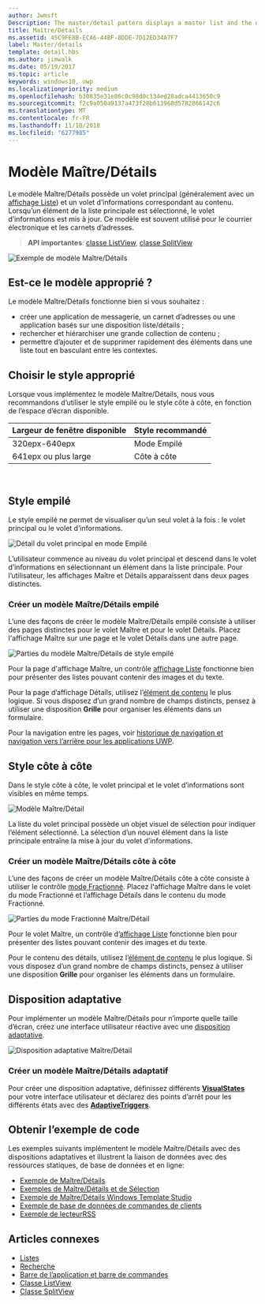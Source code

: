 ```yaml
---
author: Jwmsft
Description: The master/detail pattern displays a master list and the details for the currently selected item. This pattern is frequently used for email and contact lists/address books.
title: Maître/Détails
ms.assetid: 45C9FE8B-ECA6-44BF-8DDE-7D12ED34A7F7
label: Master/details
template: detail.hbs
ms.author: jimwalk
ms.date: 05/19/2017
ms.topic: article
keywords: windows10, uwp
ms.localizationpriority: medium
ms.openlocfilehash: b30835e31e86c0c98d0c134ed28adca4413650c9
ms.sourcegitcommit: f2c9a050a9137a473f28b613968d5782866142c6
ms.translationtype: MT
ms.contentlocale: fr-FR
ms.lasthandoff: 11/10/2018
ms.locfileid: "6277985"
---
```

# <a name="masterdetails-pattern"></a>Modèle Maître/Détails

 

Le modèle Maître/Détails possède un volet principal (généralement avec un [affichage Liste](lists.md)) et un volet d’informations correspondant au contenu. Lorsqu’un élément de la liste principale est sélectionné, le volet d’informations est mis à jour. Ce modèle est souvent utilisé pour le courrier électronique et les carnets d’adresses.

> **API importantes**: [classe ListView](https://docs.microsoft.com/en-us/uwp/api/Windows.UI.Xaml.Controls.ListView), [classe SplitView](https://docs.microsoft.com/en-us/uwp/api/windows.ui.xaml.controls.splitview)

![Exemple de modèle Maître/Détails](images/HIGSecOne_MasterDetail.png)

## <a name="is-this-the-right-pattern"></a>Est-ce le modèle approprié ?

Le modèle Maître/Détails fonctionne bien si vous souhaitez :

-   créer une application de messagerie, un carnet d’adresses ou une application basés sur une disposition liste/détails ;
-   rechercher et hiérarchiser une grande collection de contenu ;
-   permettre d’ajouter et de supprimer rapidement des éléments dans une liste tout en basculant entre les contextes.

## <a name="choose-the-right-style"></a>Choisir le style approprié

Lorsque vous implémentez le modèle Maître/Détails, nous vous recommandons d’utiliser le style empilé ou le style côte à côte, en fonction de l’espace d’écran disponible.

| Largeur de fenêtre disponible | Style recommandé |
|------------------------|-------------------|
| 320epx-640epx        | Mode Empilé           |
| 641epx ou plus large       | Côte à côte      |

 
## <a name="stacked-style"></a>Style empilé

Le style empilé ne permet de visualiser qu’un seul volet à la fois : le volet principal ou le volet d’informations.

![Détail du volet principal en mode Empilé](images/patterns-md-stacked.png)

L’utilisateur commence au niveau du volet principal et descend dans le volet d’informations en sélectionnant un élément dans la liste principale. Pour l’utilisateur, les affichages Maître et Détails apparaissent dans deux pages distinctes.

### <a name="create-a-stacked-masterdetails-pattern"></a>Créer un modèle Maître/Détails empilé

L’une des façons de créer le modèle Maître/Détails empilé consiste à utiliser des pages distinctes pour le volet Maître et pour le volet Détails. Placez l'affichage Maître sur une page et le volet Détails dans une autre page.

![Parties du modèle Maître/Détails de style empilé](images/patterns-md-stacked-parts.png)

Pour la page d'affichage Maître, un contrôle [affichage Liste](lists.md) fonctionne bien pour présenter des listes pouvant contenir des images et du texte. 

Pour la page d’affichage Détails, utilisez l’[élément de contenu](../layout/layout-panels.md) le plus logique. Si vous disposez d’un grand nombre de champs distincts, pensez à utiliser une disposition **Grille** pour organiser les éléments dans un formulaire.

Pour la navigation entre les pages, voir [historique de navigation et navigation vers l’arrière pour les applications UWP](../basics/navigation-history-and-backwards-navigation.md).

## <a name="side-by-side-style"></a>Style côte à côte

Dans le style côte à côte, le volet principal et le volet d’informations sont visibles en même temps.

![Modèle Maître/Détail](images/patterns-masterdetail-400x227.png)

La liste du volet principal possède un objet visuel de sélection pour indiquer l’élément sélectionné. La sélection d’un nouvel élément dans la liste principale entraîne la mise à jour du volet d’informations.

### <a name="create-a-side-by-side-masterdetails-pattern"></a>Créer un modèle Maître/Détails côte à côte

L’une des façons de créer un modèle Maître/Détails côte à côte consiste à utiliser le contrôle [mode Fractionné](split-view.md). Placez l'affichage Maître dans le volet du mode Fractionné et l’affichage Détails dans le contenu du mode Fractionné.

![Parties du mode Fractionné Maître/Détail](images/patterns_md_splitview_parts.png)

Pour le volet Maître, un contrôle d’[affichage Liste](lists.md) fonctionne bien pour présenter des listes pouvant contenir des images et du texte.

Pour le contenu des détails, utilisez l’[élément de contenu](../layout/layout-panels.md) le plus logique. Si vous disposez d’un grand nombre de champs distincts, pensez à utiliser une disposition **Grille** pour organiser les éléments dans un formulaire.

## <a name="adaptive-layout"></a>Disposition adaptative

Pour implémenter un modèle Maître/Détails pour n’importe quelle taille d’écran, créez une interface utilisateur réactive avec une [disposition adaptative](../layout/layouts-with-xaml.md).

![Disposition adaptative Maître/Détail](images/patterns_masterdetail.png)

### <a name="create-an-adaptive-masterdetails-pattern"></a>Créer un modèle Maître/Détails adaptatif
Pour créer une disposition adaptative, définissez différents [**VisualStates**](https://docs.microsoft.com/en-us/uwp/api/windows.ui.xaml.visualstate) pour votre interface utilisateur et déclarez des points d’arrêt pour les différents états avec des [**AdaptiveTriggers**](https://docs.microsoft.com/en-us/uwp/api/Windows.UI.Xaml.AdaptiveTrigger).

## <a name="get-the-sample-code"></a>Obtenir l’exemple de code

Les exemples suivants implémentent le modèle Maître/Détails avec des dispositions adaptatives et illustrent la liaison de données avec des ressources statiques, de base de données et en ligne: 
- [Exemple de Maître/Détails](https://github.com/Microsoft/Windows-universal-samples/tree/master/Samples/XamlMasterDetail) 
- [Exemples de Maître/Détails et de Sélection](https://github.com/Microsoft/Windows-universal-samples/tree/master/Samples/XamlListView)
- [Exemple de Maître/Détails Windows Template Studio](https://github.com/Microsoft/WindowsTemplateStudio/tree/master/templates/Uwp/Pages/MasterDetail)
- [Exemple de base de données de commandes de clients](https://github.com/Microsoft/Windows-appsample-customers-orders-database)
- [Exemple de lecteurRSS](https://github.com/Microsoft/Windows-appsample-rssreader)

## <a name="related-articles"></a>Articles connexes

- [Listes](lists.md)
- [Recherche](search.md)
- [Barre de l’application et barre de commandes](app-bars.md)
- [Classe ListView](https://docs.microsoft.com/en-us/uwp/api/Windows.UI.Xaml.Controls.ListView)
- [Classe SplitView](https://docs.microsoft.com/en-us/uwp/api/windows.ui.xaml.controls.splitview)
